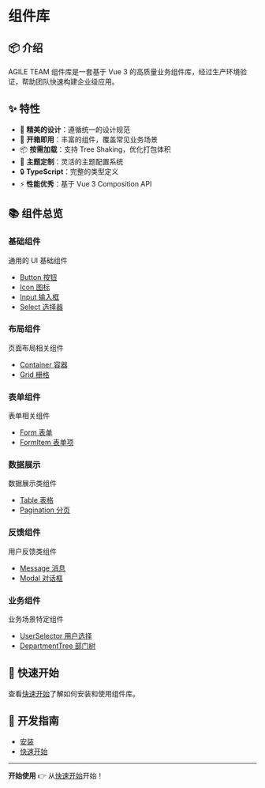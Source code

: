 # 组件库

<AuthorTag author="ZhuXiang" />

## 📦 介绍

AGILE TEAM 组件库是一套基于 Vue 3 的高质量业务组件库，经过生产环境验证，帮助团队快速构建企业级应用。

## ✨ 特性

- 🎨 **精美的设计**：遵循统一的设计规范
- 🔧 **开箱即用**：丰富的组件，覆盖常见业务场景
- 📦 **按需加载**：支持 Tree Shaking，优化打包体积
- 🌈 **主题定制**：灵活的主题配置系统
- 🔒 **TypeScript**：完整的类型定义
- ⚡ **性能优秀**：基于 Vue 3 Composition API

## 📚 组件总览

### 基础组件

通用的 UI 基础组件

- [Button 按钮](./basic/button)
- [Icon 图标](./basic/icon)
- [Input 输入框](./basic/input)
- [Select 选择器](./basic/select)

### 布局组件

页面布局相关组件

- [Container 容器](./layout/container)
- [Grid 栅格](./layout/grid)

### 表单组件

表单相关组件

- [Form 表单](./form/form)
- [FormItem 表单项](./form/form-item)

### 数据展示

数据展示类组件

- [Table 表格](./data/table)
- [Pagination 分页](./data/pagination)

### 反馈组件

用户反馈类组件

- [Message 消息](./feedback/message)
- [Modal 对话框](./feedback/modal)

### 业务组件

业务场景特定组件

- [UserSelector 用户选择](./business/user-selector)
- [DepartmentTree 部门树](./business/department-tree)

## 🚀 快速开始

查看[快速开始](./guide/quickstart)了解如何安装和使用组件库。

## 📖 开发指南

- [安装](./guide/installation)
- [快速开始](./guide/quickstart)

---

**开始使用** 👉 从[快速开始](./guide/quickstart)开始！
